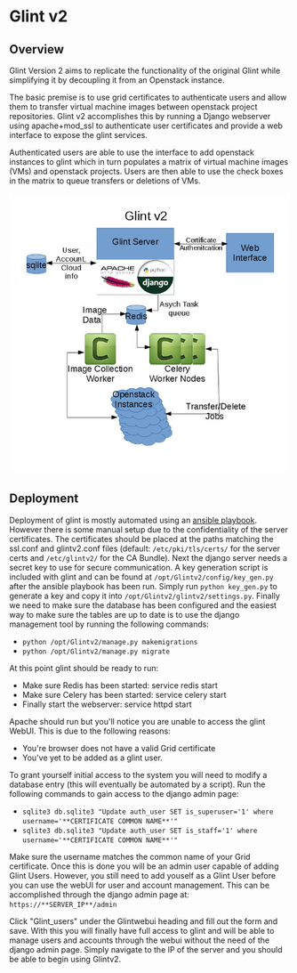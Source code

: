 # Glint v2

## Overview
Glint Version 2 aims to replicate the functionality of the original Glint
while simplifying it by decoupling it from an Openstack instance.

The basic premise is to use grid certificates to authenticate users and 
allow them to transfer virtual machine images between openstack project
repositories. Glint v2 accomplishes this by running a Django webserver
using apache+mod_ssl to authenticate user certificates and provide a
web interface to expose the glint services.

Authenticated users are able to use the interface to add openstack instances
to glint which in turn populates a matrix of virtual machine images (VMs) and
openstack projects. Users are then able to use the check boxes in the matrix
to queue transfers or deletions of VMs.

<img src="Glintv2.jpg" />

## Deployment
Deployment of glint is mostly automated using an [ansible playbook](https://github.com/hep-gc/ansible-systems/tree/glintv2/heprc/glintv2).
However there is some manual setup due to the confidentiality of the server
certificates. The certificates should be placed at the paths matching the
ssl.conf and glintv2.conf files (default: `/etc/pki/tls/certs/` for the server certs and
`/etc/glintv2/` for the CA Bundle).
Next the django server needs a secret key to use for secure communication.
A key generation script is included with glint and can be found at
`/opt/Glintv2/config/key_gen.py` after the ansible playbook has been run.
Simply run `python key_gen.py` to generate a key and copy it into
`/opt/Glintv2/glintv2/settings.py`.
Finally we need to make sure the database has been configured and the easiest
way to make sure the tables are up to date is to use the django management tool
by running the following commands:
* `python /opt/Glintv2/manage.py makemigrations`
* `python /opt/Glintv2/manage.py migrate`

At this point glint should be ready to run:
* Make sure Redis has been started: service redis start
* Make sure Celery has been started: service celery start
* Finally start the webserver: service httpd start

Apache should run but you'll notice you are unable to access the glint WebUI.
This is due to the following reasons:
* You're browser does not have a valid Grid certificate 
* You've yet to be added as a glint user.

To grant yourself initial access to the system you will need to modify a
database entry (this will eventually be automated by a script).
Run the following commands to gain access to the django admin page:
* `sqlite3 db.sqlite3 "Update auth_user SET is_superuser='1' where username='**CERTIFICATE COMMON NAME**'"`
* `sqlite3 db.sqlite3 "Update auth_user SET is_staff='1' where username='**CERTIFICATE COMMON NAME**'"`

Make sure the username matches the common name of your Grid certificate.
Once this is done you will be an admin user capable of adding Glint Users.
However, you still need to add youself as a Glint User before you can use
the webUI for user and account management. This can be accomplished through
the django admin page at:
`https://**SERVER_IP**/admin`

Click "Glint_users" under the Glintwebui heading and fill out the form and save.
With this you will finally have full access to glint and will be able to manage
users and accounts through the webui without the need of the django admin page.
Simply navigate to the IP of the server and you should be able to begin using
Glintv2.
